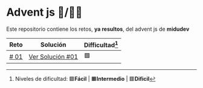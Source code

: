 # Advent js 🎄/👨‍💻

Este repositorio contiene los retos, **ya resultos**, del advent js de **midudev**

| Reto                                           | Solución                                                                                               | Difficultad[^1] |
| ---------------------------------------------- | ------------------------------------------------------------------------------------------------------ | --------------- |
| [# 01](https://adventjs.dev/challenges/2023/1) | [Ver Solución #01](https://github.com/Franklin361/advent-js/blob/main/advent-js-2023/reto-01/index.ts) | 🟩              |

[^1]: Niveles de dificultad: 🟩**Fácil** | 🟧**Intermedio** | 🟥**Dificil**
